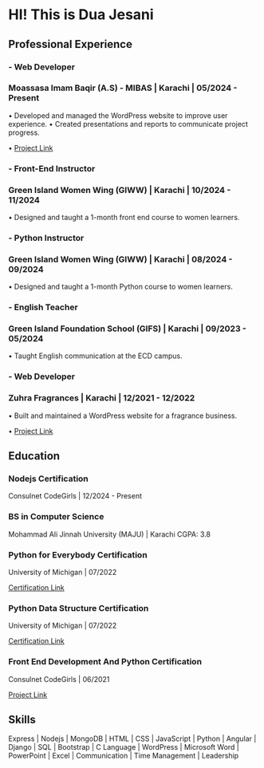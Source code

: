 # HI! This is Dua Jesani

## Professional Experience
### - Web Developer
### Moassasa Imam Baqir (A.S) - MIBAS | Karachi | 05/2024 - Present
• Developed and managed the WordPress website to improve user 
experience.
• Created presentations and reports to communicate project progress.

• [Project Link](mibas.org)
### - Front-End Instructor
### Green Island Women Wing (GIWW) | Karachi | 10/2024 - 11/2024
• Designed and taught a 1-month front end course to women learners.
### - Python Instructor
### Green Island Women Wing (GIWW) | Karachi | 08/2024 - 09/2024
• Designed and taught a 1-month Python course to women learners.
### - English Teacher
### Green Island Foundation School (GIFS) | Karachi | 09/2023 - 05/2024
• Taught English communication at the ECD campus.
### - Web Developer
### Zuhra Fragrances | Karachi | 12/2021 - 12/2022
• Built and maintained a WordPress website for a fragrance business.

• [Project Link](zuhrafragrances.com)
## Education

### Nodejs Certification
Consulnet CodeGirls | 12/2024 - Present

### BS in Computer Science
Mohammad Ali Jinnah University (MAJU) | Karachi 
CGPA: 3.8
### Python for Everybody Certification
University of Michigan | 07/2022

[Certification Link](https://coursera.org/share/23fbba620f46d390507029a0275fa888)
### Python Data Structure Certification
University of Michigan | 07/2022

[Certification Link](https://coursera.org/share/c049a52c42a739e352283ca90981934f)
### Front End Development And Python Certification
Consulnet CodeGirls | 06/2021

[Project Link](http://cnet-web.consulnet.net/Word-Splash)
## Skills
Express | Nodejs | MongoDB | HTML | CSS | JavaScript | Python | Angular | Django | SQL | Bootstrap | C Language | WordPress |
Microsoft Word | PowerPoint | Excel | Communication | Time Management | Leadership
